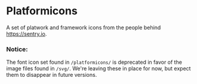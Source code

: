 Platformicons
=============

A set of platwork and framework icons from the people behind https://sentry.io.

### Notice:

The font icon set found in `/platformicons/` is deprecated in favor of the image files found in `/svg/`. We're leaving these in place for now, but expect them to disappear in future versions.
